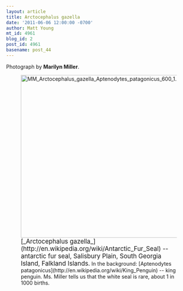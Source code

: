 ```yaml
---
layout: article
title: Arctocephalus gazella
date: '2011-06-06 12:00:00 -0700'
author: Matt Young
mt_id: 4961
blog_id: 2
post_id: 4961
basename: post_44
---
```

Photograph by **Marilyn Miller**.

<figure>
<img src="{{ site.baseurl }}/uploads/2011/MM_Arctocephalus_gazella_Aptenodytes_patagonicus_600_1.png" alt="MM_Arctocephalus_gazella_Aptenodytes_patagonicus_600_1.png" width="600" height="442" />
<figcaption markdown="span">
<big>[_Arctocephalus gazella_](http://en.wikipedia.org/wiki/Antarctic_Fur_Seal) -- antarctic fur seal, Salisbury Plain, South Georgia Island, Falkland Islands.</big> In the background: [Aptenodytes patagonicus](http://en.wikipedia.org/wiki/King_Penguin) -- king penguin.  Ms. Miller tells us that the white seal is rare, about 1 in 1000 births.

</figcaption>
</figure>
